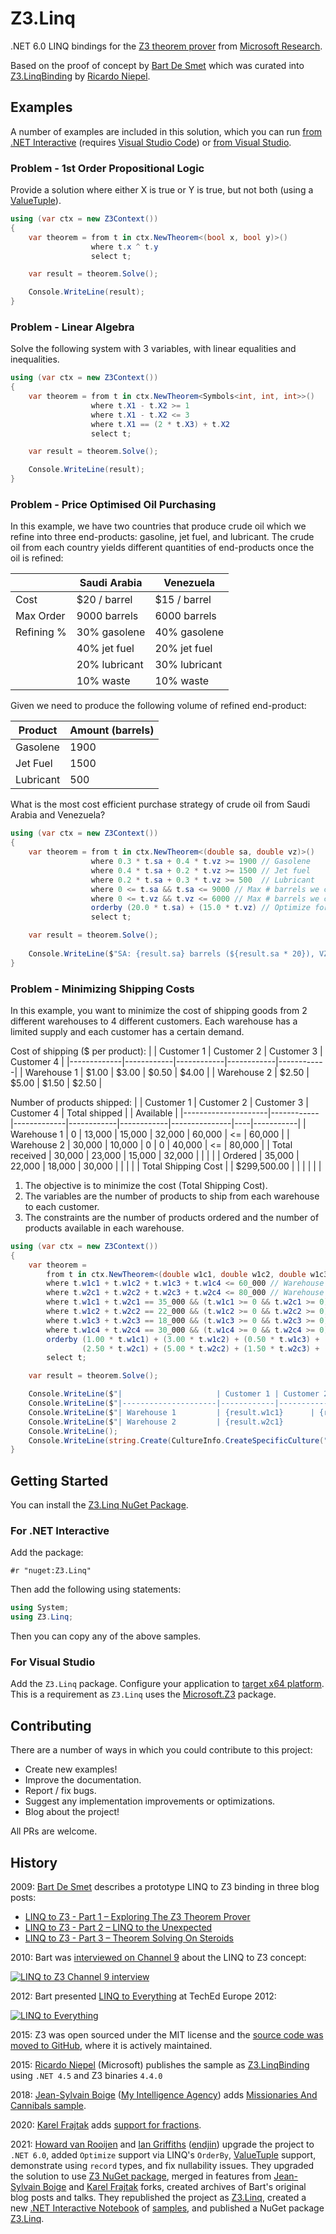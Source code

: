# Z3.Linq

.NET 6.0 LINQ bindings for the [Z3 theorem prover](https://github.com/Z3Prover/z3) from [Microsoft Research](https://www.microsoft.com/en-us/research/). 

Based on the proof of concept by [Bart De Smet](https://github.com/bartdesmet) which was curated into [Z3.LinqBinding](https://github.com/RicardoNiepel/Z3.LinqBinding) by [Ricardo Niepel](https://github.com/RicardoNiepel).

## Examples

A number of examples are included in this solution, which you can run [from .NET Interactive](examples/z3-problems.dib) (requires [Visual Studio Code](https://code.visualstudio.com/)) or [from Visual Studio](solutions/Z3.Linq.Demo/Program.cs).

### Problem - 1st Order Propositional Logic

Provide a solution where either X is true or Y is true, but not both (using a [ValueTuple](https://docs.microsoft.com/en-us/dotnet/api/system.valuetuple?view=net-6.0)).

```csharp
using (var ctx = new Z3Context())
{
    var theorem = from t in ctx.NewTheorem<(bool x, bool y)>()
                  where t.x ^ t.y
                  select t;

    var result = theorem.Solve();

    Console.WriteLine(result);
}
```

### Problem - Linear Algebra

Solve the following system with 3 variables, with linear equalities and inequalities.

```csharp
using (var ctx = new Z3Context())
{
    var theorem = from t in ctx.NewTheorem<Symbols<int, int, int>>()
                  where t.X1 - t.X2 >= 1
                  where t.X1 - t.X2 <= 3
                  where t.X1 == (2 * t.X3) + t.X2
                  select t;

    var result = theorem.Solve();

    Console.WriteLine(result);
}
```

### Problem - Price Optimised Oil Purchasing

In this example, we have two  countries that produce crude oil which we refine into three end-products: gasoline, jet fuel, and lubricant. The crude oil from each country yields different quantities of end-products once the oil is refined:

|            | Saudi Arabia  | Venezuela      |
|---         | ---           | ---            |
| Cost       | $20 / barrel  | $15 / barrel   |
| Max Order  | 9000 barrels  | 6000 barrels   |
| Refining % | 30% gasolene  | 40% gasolene   |
|            | 40% jet fuel  | 20% jet fuel   |
|            | 20% lubricant | 30% lubricant  |
|            | 10% waste     | 10% waste      |

Given we need to produce the following volume of refined end-product:

| Product   | Amount (barrels) |
| ---       | ---              |
| Gasolene  | 1900             |
| Jet Fuel  | 1500             |
| Lubricant | 500              |

 What is the most cost efficient purchase strategy of crude oil from Saudi Arabia and Venezuela?
```csharp
using (var ctx = new Z3Context())
{
    var theorem = from t in ctx.NewTheorem<(double sa, double vz)>()
                  where 0.3 * t.sa + 0.4 * t.vz >= 1900 // Gasolene
                  where 0.4 * t.sa + 0.2 * t.vz >= 1500 // Jet fuel
                  where 0.2 * t.sa + 0.3 * t.vz >= 500  // Lubricant
                  where 0 <= t.sa && t.sa <= 9000 // Max # barrels we can purchase
                  where 0 <= t.vz && t.vz <= 6000 // Max # barrels we can purchase
                  orderby (20.0 * t.sa) + (15.0 * t.vz) // Optimize for cost
                  select t;

    var result = theorem.Solve();
    
    Console.WriteLine($"SA: {result.sa} barrels (${result.sa * 20}), VZ: {result.vz} barrels (${result.vz * 15})");
}
```

### Problem - Minimizing Shipping Costs

In this example, you want to minimize the cost of shipping goods from 2 different warehouses to 4 different customers. Each warehouse has a limited supply and each customer has a certain demand.

Cost of shipping ($ per product):
|             | Customer 1 | Customer 2 | Customer 3 | Customer 4 |
|-------------|------------|------------|------------|------------|
| Warehouse 1 | $1.00      | $3.00      | $0.50      | $4.00      |
| Warehouse 2 | $2.50      | $5.00      | $1.50      | $2.50      |

Number of products shipped:
|                     | Customer 1 | Customer 2  | Customer 3 | Customer 4 | Total shipped |    | Available |
|---------------------|------------|-------------|------------|------------|---------------|----|-----------|
| Warehouse 1         | 0          | 13,000      | 15,000     | 32,000     | 60,000        | <= | 60,000    |
| Warehouse 2         | 30,000     | 10,000      | 0          | 0          | 40,000        | <= | 80,000    |
| Total received      | 30,000     | 23,000      | 15,000     | 32,000     |               |    |           |
| Ordered             | 35,000     | 22,000      | 18,000     | 30,000     |               |    |           |
| Total Shipping Cost |            | $299,500.00 |            |            |               |    |           |

1. The objective is to minimize the cost (Total Shipping Cost).
2. The variables are the number of products to ship from each warehouse to each customer.
3. The constraints are the number of products ordered and the number of products available in each warehouse.

```csharp
using (var ctx = new Z3Context())
{
    var theorem =
        from t in ctx.NewTheorem<(double w1c1, double w1c2, double w1c3, double w1c4, double w2c1, double w2c2, double w2c3, double w2c4)>()
        where t.w1c1 + t.w1c2 + t.w1c3 + t.w1c4 <= 60_000 // Warehouse 1 Product Availability
        where t.w2c1 + t.w2c2 + t.w2c3 + t.w2c4 <= 80_000 // Warehouse 2 Product Availability
        where t.w1c1 + t.w2c1 == 35_000 && (t.w1c1 >= 0 && t.w2c1 >= 0) // Customer 1 Orders
        where t.w1c2 + t.w2c2 == 22_000 && (t.w1c2 >= 0 && t.w2c2 >= 0) // Customer 2 Orders
        where t.w1c3 + t.w2c3 == 18_000 && (t.w1c3 >= 0 && t.w2c3 >= 0) // Customer 3 Orders
        where t.w1c4 + t.w2c4 == 30_000 && (t.w1c4 >= 0 && t.w2c4 >= 0) // Customer 4 Orders
        orderby (1.00 * t.w1c1) + (3.00 * t.w1c2) + (0.50 * t.w1c3) + (4.00 * t.w1c4) +
                (2.50 * t.w2c1) + (5.00 * t.w2c2) + (1.50 * t.w2c3) + (2.50 * t.w2c4) // Optimize for Total Shipping Cost
        select t;

    var result = theorem.Solve();

    Console.WriteLine($"|                     | Customer 1 | Customer 2  | Customer 3 | Customer 4 |");
    Console.WriteLine($"|---------------------|------------|-------------|------------|------------|");
    Console.WriteLine($"| Warehouse 1         | {result.w1c1}      | {result.w1c2}       |  {result.w1c3}      | {result.w1c4}          |");
    Console.WriteLine($"| Warehouse 2         | {result.w2c1}          | {result.w2c2}           | {result.w2c3}      | {result.w2c4}      |");
    Console.WriteLine();
    Console.WriteLine(string.Create(CultureInfo.CreateSpecificCulture("en-US"), $"Total Cost: {1.00 * result.w1c1 + 3.00 * result.w1c2 + 0.50 * result.w1c3 + 4.00 * result.w1c4 + 2.50 * result.w2c1 + 5.00 * result.w2c2 + 1.50 * result.w2c3 + 2.50 * result.w2c4:C}"));
}
```

## Getting Started

You can install the [Z3.Linq NuGet Package](https://www.nuget.org/packages/Z3.Linq/).

### For .NET Interactive

Add the package:
```
#r "nuget:Z3.Linq"
```
Then add the following using statements:

```csharp
using System;
using Z3.Linq;
```
Then you can copy any of the above samples.

### For Visual Studio

Add the `Z3.Linq` package.
Configure your application to [target x64 platform](https://docs.microsoft.com/en-us/visualstudio/ide/how-to-configure-projects-to-target-platforms?view=vs-2022). This is a requirement as `Z3.Linq` uses the [Microsoft.Z3](https://www.nuget.org/packages/Microsoft.Z3/) package.

## Contributing

There are a number of ways in which you could contribute to this project:

- Create new examples!
- Improve the documentation.
- Report / fix bugs.
- Suggest any implementation improvements or optimizations.
- Blog about the project!

All PRs are welcome.

## History

2009: [Bart De Smet](https://github.com/bartdesmet) describes a prototype LINQ to Z3 binding in three blog posts:

* [LINQ to Z3 - Part 1 – Exploring The Z3 Theorem Prover](docs/blogs/part-01-exploring-the-z3-theorem-prover.md)
* [LINQ to Z3 - Part 2 – LINQ to the Unexpected](docs/blogs/part-02-linq-to-the-unexpected.md)
* [LINQ to Z3 - Part 3 – Theorem Solving On Steroids](docs/blogs/part-03-theorem-solving-on-steroids.md)

2010: Bart was [interviewed on Channel 9](https://vimeo.com/648767290) about the LINQ to Z3 concept:

[![LINQ to Z3 Channel 9 interview](docs/blogs/images/linq-to-z3-channel9.jpg)](https://vimeo.com/648767290)

2012: Bart presented [LINQ to Everything](https://vimeo.com/648776168) at TechEd Europe 2012:

[![LINQ to Everything](docs/blogs/images/linq-to-constraints.jpg)](https://vimeo.com/648776168)

2015: Z3 was open sourced under the MIT license and the [source code was moved to GitHub](https://github.com/Z3Prover/z3), where it is actively maintained.

2015: [Ricardo Niepel](https://github.com/RicardoNiepel) (Microsoft) publishes the sample as [Z3.LinqBinding](https://github.com/RicardoNiepel/Z3.LinqBinding) using `.NET 4.5` and Z3 binaries `4.4.0`

2018: [Jean-Sylvain Boige](https://github.com/jsboige) ([My Intelligence Agency](https://github.com/MyIntelligenceAgency)) adds [Missionaries And Cannibals sample](https://github.com/MyIntelligenceAgency/Z3.LinqBinding).

2020: [Karel Frajtak](https://github.com/kfrajtak) adds [support for fractions](https://github.com/kfrajtak/Z3.LinqBinding).

2021: [Howard van Rooijen](https://github.com/HowardvanRooijen) and [Ian Griffiths](https://github.com/idg10) ([endjin](https://github.com/endjin)) upgrade the project to `.NET 6.0`, added `Optimize` support via LINQ's `OrderBy`, [ValueTuple](https://docs.microsoft.com/en-us/dotnet/api/system.valuetuple?view=net-6.0) support, demonstrate using `record` types, and fix nullability issues. They upgraded the solution to use [Z3 NuGet package](https://www.nuget.org/packages/Microsoft.Z3.x64/), merged in features from [Jean-Sylvain Boige](https://github.com/jsboige) and [Karel Frajtak](https://github.com/kfrajtak) forks, created archives of Bart's original blog posts and talks. They republished the project as [Z3.Linq](https://github.com/endjin/Z3.Linq), created a new [.NET Interactive Notebook](https://github.com/dotnet/interactive) of [samples](examples/z3-problems.dib), and published a NuGet package [Z3.Linq](https://www.nuget.org/packages/Z3.Linq/).